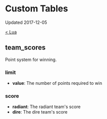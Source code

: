 # Custom Tables

Updated 2017-12-05

[< Lua][0]

## team_scores
Point system for winning.

### limit
* **value**: The number of points required to win

### score
* **radiant**: The radiant team's score
* **dire**: The dire team's score

[0]: README.md

